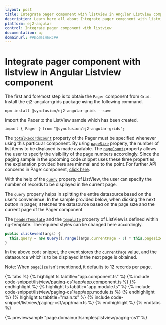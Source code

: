 ```yaml
---
layout: post
title: Integrate pager component with listview in Angular Listview component | Syncfusion
description: Learn here all about Integrate pager component with listview in Syncfusion Angular Listview component of Syncfusion Essential JS 2 and more.
platform: ej2-angular
control: Integrate pager component with listview 
documentation: ug
domainurl: ##DomainURL##
---
```


# Integrate pager component with listview in Angular Listview component

The first and foremost step is to obtain the `Pager` component from `Grid`. Install the ej2-angular-grids package using the following command.

```shell
npm install @syncfusion/ej2-angular-grids --save
```

Import the Pager to the ListView sample which has been created.

```shell
import { Pager } from "@syncfusion/ej2-angular-grids";
```

The [`totalRecordsCount`](https://ej2.syncfusion.com/angular/documentation/api/pager/#totalrecordscount) property of the Pager must be specified whenever using this particular component. By using [`pageSize`](https://ej2.syncfusion.com/angular/documentation/api/pager/#pagesize) property, the number of list items to be displayed is made available. The [`pageCount`](https://ej2.syncfusion.com/angular/documentation/api/pager/#pagecount) property allows the user to specify the visibility of the page numbers accordingly. Since the paging sample in the upcoming code snippet uses these three properties, the explanation provided here are minimal and to the point. For further API concerns in Pager component, [click here](https://ej2.syncfusion.com/angular/documentation/api/pager/).

With the help of the [`query`](https://ej2.syncfusion.com/angular/documentation/api/list-view#query) property of ListView, the user can specify the number of records to be displayed in the current page.

The `query` property helps in splitting the entire datasource based on the user’s convenience. In the sample provided below, when clicking the next button in pager, it fetches the datasource based on the page size and the current page of the Pager component.

The [`headerTemplate`](https://ej2.syncfusion.com/angular/documentation/api/list-view#headertemplate) and the [`template`](https://ej2.syncfusion.com/angular/documentation/api/list-view#template) property of ListView is defined within ng-template. The required styles can be changed here accordingly.

```typescript
public clickevent(args) {
  this.query = new Query().range((args.currentPage - 1) * this.pagesize, (args.currentPage * this.pagesize));
}
```

In the above code snippet, the event stores the [`currentPage`](https://ej2.syncfusion.com/angular/documentation/api/pager/#currentpage) value, and the datasource which is to be displayed in the next page is obtained.

Note: When `pageSize` isn't mentioned, it defaults to 12 records per page.

{% tabs %}
{% highlight ts tabtitle="app.component.ts" %}
{% include code-snippet/listview/paging-cs1/app/app.component.ts %}
{% endhighlight %}
{% highlight ts tabtitle="app.module.ts" %}
{% include code-snippet/listview/paging-cs1/app/app.module.ts %}
{% endhighlight %}
{% highlight ts tabtitle="main.ts" %}
{% include code-snippet/listview/paging-cs1/app/main.ts %}
{% endhighlight %}
{% endtabs %}
  
{% previewsample "page.domainurl/samples/listview/paging-cs1" %}
